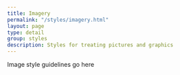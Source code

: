 ```yaml
---
title: Imagery
permalink: "/styles/imagery.html"
layout: page
type: detail
group: styles
description: Styles for treating pictures and graphics
---
```


Image style guidelines go here

